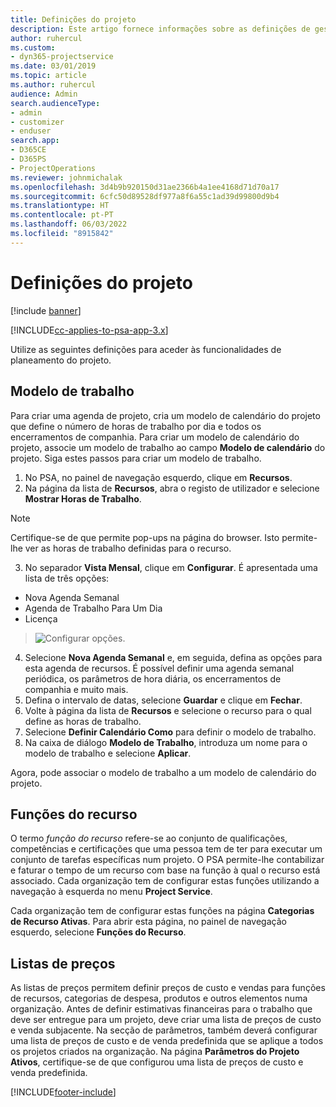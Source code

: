 ```yaml
---
title: Definições do projeto
description: Este artigo fornece informações sobre as definições de gestão do projeto.
author: ruhercul
ms.custom:
- dyn365-projectservice
ms.date: 03/01/2019
ms.topic: article
ms.author: ruhercul
audience: Admin
search.audienceType:
- admin
- customizer
- enduser
search.app:
- D365CE
- D365PS
- ProjectOperations
ms.reviewer: johnmichalak
ms.openlocfilehash: 3d4b9b920150d31ae2366b4a1ee4168d71d70a17
ms.sourcegitcommit: 6cfc50d89528df977a8f6a55c1ad39d99800d9b4
ms.translationtype: HT
ms.contentlocale: pt-PT
ms.lasthandoff: 06/03/2022
ms.locfileid: "8915842"
---
```

# <a name="project-settings"></a>Definições do projeto

[!include [banner](../includes/psa-now-project-operations.md)]

[!INCLUDE[cc-applies-to-psa-app-3.x](../includes/cc-applies-to-psa-app-3x.md)]

Utilize as seguintes definições para aceder às funcionalidades de planeamento do projeto.

## <a name="work-template"></a>Modelo de trabalho

Para criar uma agenda de projeto, cria um modelo de calendário do projeto que define o número de horas de trabalho por dia e todos os encerramentos de companhia. Para criar um modelo de calendário do projeto, associe um modelo de trabalho ao campo **Modelo de calendário** do projeto. Siga estes passos para criar um modelo de trabalho.

1. No PSA, no painel de navegação esquerdo, clique em **Recursos**. 
2. Na página da lista de **Recursos**, abra o registo de utilizador e selecione **Mostrar Horas de Trabalho**.

  > [!NOTE]
  > Certifique-se de que permite pop-ups na página do browser. Isto permite-lhe ver as horas de trabalho definidas para o recurso.
  
3. No separador **Vista Mensal**, clique em **Configurar**. É apresentada uma lista de três opções: 

  - Nova Agenda Semanal
  - Agenda de Trabalho Para Um Dia
  - Licença

> ![Configurar opções.](media/project-13.png)

4. Selecione **Nova Agenda Semanal** e, em seguida, defina as opções para esta agenda de recursos. É possível definir uma agenda semanal periódica, os parâmetros de hora diária, os encerramentos de companhia e muito mais.
5. Defina o intervalo de datas, selecione **Guardar** e clique em **Fechar**. 
6. Volte à página da lista de **Recursos** e selecione o recurso para o qual define as horas de trabalho. 
7. Selecione **Definir Calendário Como** para definir o modelo de trabalho. 
8. Na caixa de diálogo **Modelo de Trabalho**, introduza um nome para o modelo de trabalho e selecione **Aplicar**. 

Agora, pode associar o modelo de trabalho a um modelo de calendário do projeto.

## <a name="resource-roles"></a>Funções do recurso

O termo *função do recurso* refere-se ao conjunto de qualificações, competências e certificações que uma pessoa tem de ter para executar um conjunto de tarefas específicas num projeto. O PSA permite-lhe contabilizar e faturar o tempo de um recurso com base na função à qual o recurso está associado. Cada organização tem de configurar estas funções utilizando a navegação à esquerda no menu **Project Service**.

Cada organização tem de configurar estas funções na página **Categorias de Recurso Ativas**. Para abrir esta página, no painel de navegação esquerdo, selecione **Funções do Recurso**.

## <a name="price-lists"></a>Listas de preços

As listas de preços permitem definir preços de custo e vendas para funções de recursos, categorias de despesa, produtos e outros elementos numa organização. Antes de definir estimativas financeiras para o trabalho que deve ser entregue para um projeto, deve criar uma lista de preços de custo e venda subjacente. Na secção de parâmetros, também deverá configurar uma lista de preços de custo e de venda predefinida que se aplique a todos os projetos criados na organização. Na página **Parâmetros do Projeto Ativos**, certifique-se de que configurou uma lista de preços de custo e venda predefinida.


[!INCLUDE[footer-include](../includes/footer-banner.md)]
